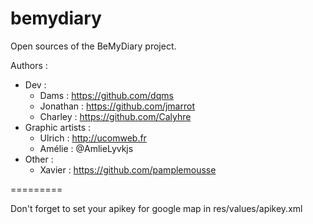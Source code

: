 bemydiary
=========

Open sources of the BeMyDiary project.

Authors :
   - Dev :
        - Dams     : https://github.com/dqms
        - Jonathan : https://github.com/jmarrot
        - Charley  : https://github.com/Calyhre
   - Graphic artists :
        - Ulrich   : http://ucomweb.fr
        - Amélie   : @AmlieLyvkjs
   - Other :
        - Xavier   : https://github.com/pamplemousse

=========

Don't forget to set your apikey for google map in res/values/apikey.xml
